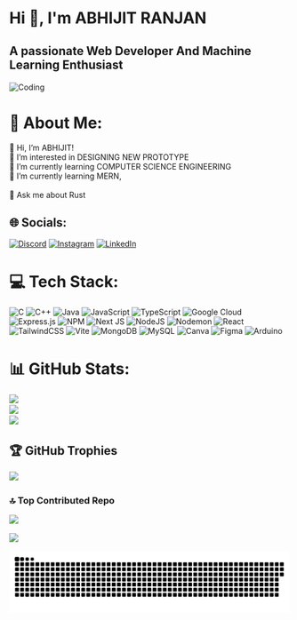 

<h1 class="animated-heading">Hi 👋, I'm ABHIJIT RANJAN</h1>

<h2 align="left">A passionate Web Developer And Machine Learning Enthusiast</h2>
<img align= "center" alt="Coding" width="500" src="https://user-images.githubusercontent.com/74038190/213910845-af37a709-8995-40d6-be59-724526e3c3d7.gif">

# 💫 About Me:
👋 Hi, I’m ABHIJIT!<br>👀 I’m interested in DESIGNING NEW PROTOTYPE<br>🌱 I’m currently learning COMPUTER SCIENCE ENGINEERING<br>🌱 I’m currently learning MERN,<br><br>💬 Ask me about Rust


## 🌐 Socials:
[![Discord](https://img.shields.io/badge/Discord-%237289DA.svg?logo=discord&logoColor=white)](https://discord.gg/abhijitranjan_44198) [![Instagram](https://img.shields.io/badge/Instagram-%23E4405F.svg?logo=Instagram&logoColor=white)](https://instagram.com/abhijitsrm) [![LinkedIn](https://img.shields.io/badge/LinkedIn-%230077B5.svg?logo=linkedin&logoColor=white)](https://linkedin.com/in/https://www.linkedin.com/in/abhijit-ranjan-3b5399288/) 

# 💻 Tech Stack:
![C](https://img.shields.io/badge/c-%2300599C.svg?style=plastic&logo=c&logoColor=white) ![C++](https://img.shields.io/badge/c++-%2300599C.svg?style=plastic&logo=c%2B%2B&logoColor=white) ![Java](https://img.shields.io/badge/java-%23ED8B00.svg?style=plastic&logo=openjdk&logoColor=white) ![JavaScript](https://img.shields.io/badge/javascript-%23323330.svg?style=plastic&logo=javascript&logoColor=%23F7DF1E) ![TypeScript](https://img.shields.io/badge/typescript-%23007ACC.svg?style=plastic&logo=typescript&logoColor=white)  ![Google Cloud](https://img.shields.io/badge/GoogleCloud-%234285F4.svg?style=plastic&logo=google-cloud&logoColor=white) ![Express.js](https://img.shields.io/badge/express.js-%23404d59.svg?style=plastic&logo=express&logoColor=%2361DAFB)  ![NPM](https://img.shields.io/badge/NPM-%23CB3837.svg?style=plastic&logo=npm&logoColor=white) ![Next JS](https://img.shields.io/badge/Next-black?style=plastic&logo=next.js&logoColor=white) ![NodeJS](https://img.shields.io/badge/node.js-6DA55F?style=plastic&logo=node.js&logoColor=white) ![Nodemon](https://img.shields.io/badge/NODEMON-%23323330.svg?style=plastic&logo=nodemon&logoColor=%BBDEAD) ![React](https://img.shields.io/badge/react-%2320232a.svg?style=plastic&logo=react&logoColor=%2361DAFB)  ![TailwindCSS](https://img.shields.io/badge/tailwindcss-%2338B2AC.svg?style=plastic&logo=tailwind-css&logoColor=white) ![Vite](https://img.shields.io/badge/vite-%23646CFF.svg?style=plastic&logo=vite&logoColor=white) ![MongoDB](https://img.shields.io/badge/MongoDB-%234ea94b.svg?style=plastic&logo=mongodb&logoColor=white) ![MySQL](https://img.shields.io/badge/mysql-4479A1.svg?style=plastic&logo=mysql&logoColor=white) ![Canva](https://img.shields.io/badge/Canva-%2300C4CC.svg?style=plastic&logo=Canva&logoColor=white) ![Figma](https://img.shields.io/badge/figma-%23F24E1E.svg?style=plastic&logo=figma&logoColor=white)  ![Arduino](https://img.shields.io/badge/-Arduino-00979D?style=plastic&logo=Arduino&logoColor=white) 
# 📊 GitHub Stats:
![](https://github-readme-stats.vercel.app/api?username=abhijit826&theme=neon&hide_border=true&include_all_commits=true&count_private=true)<br/>
![](https://github-readme-streak-stats.herokuapp.com/?user=abhijit826&theme=neon&hide_border=true)<br/>
![](https://github-readme-stats.vercel.app/api/top-langs/?username=abhijit826&theme=neon&hide_border=true&include_all_commits=true&count_private=true&layout=compact)

## 🏆 GitHub Trophies
![](https://github-profile-trophy.vercel.app/?username=abhijit826&theme=radical&no-frame=true&no-bg=false&margin-w=4)

### 🔝 Top Contributed Repo
![](https://github-contributor-stats.vercel.app/api?username=abhijit826&limit=5&theme=tokyonight&combine_all_yearly_contributions=true)


[![](https://visitcount.itsvg.in/api?id=abhijit826&icon=0&color=11)](https://visitcount.itsvg.in)

![snake gif](https://github.com/abhijit826/abhijit826/blob/output/github-snake-dark.svg)


